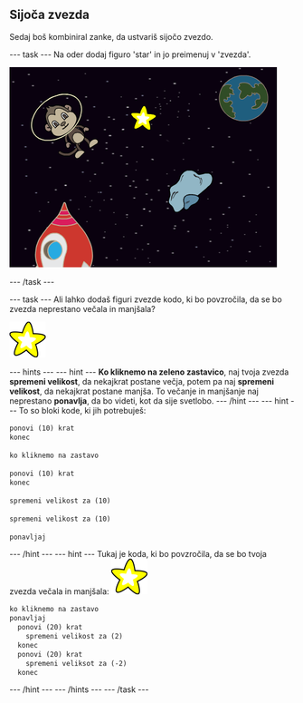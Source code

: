 ## Sijoča ​​zvezda

Sedaj boš kombiniral zanke, da ustvariš sijočo zvezdo.

\--- task \--- Na oder dodaj figuro 'star' in jo preimenuj v 'zvezda'.

![Dodajanje figure 'star'](images/space-star-sprite.png)

\--- /task \---

\--- task \--- Ali lahko dodaš figuri zvezde kodo, ki bo povzročila, da se bo zvezda neprestano večala in manjšala?

![Preizkušanje sijoče zvezde](images/sprite-star.png)

\--- hints \--- \--- hint \--- **Ko kliknemo na zeleno zastavico**, naj tvoja zvezda **spremeni velikost**, da nekajkrat postane večja, potem pa naj **spremeni velikost**, da nekajkrat postane manjša. To večanje in manjšanje naj neprestano **ponavlja**, da bo videti, kot da sije svetlobo. \--- /hint \--- \--- hint \--- To so bloki kode, ki jih potrebuješ:

```blocks3
ponovi (10) krat
konec

ko kliknemo na zastavo

ponovi (10) krat
konec

spremeni velikost za (10)

spremeni velikost za (10)

ponavljaj
```

\--- /hint \--- \--- hint \--- Tukaj je koda, ki bo povzročila, da se bo tvoja zvezda večala in manjšala: ![Figura zvezde](images/sprite-star.png)

```blocks3
ko kliknemo na zastavo
ponavljaj
  ponovi (20) krat
    spremeni velikost za (2)
  konec
  ponovi (20) krat
    spremeni veliksot za (-2)
  konec

```

\--- /hint \--- \--- /hints \--- \--- /task \---
